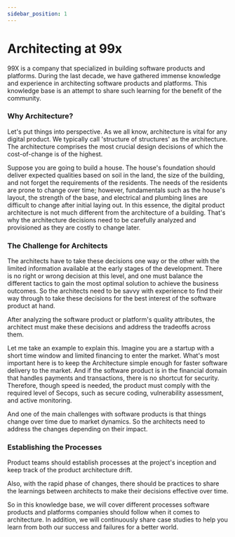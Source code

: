 ```yaml
---
sidebar_position: 1
---
```


# Architecting at 99x

99X is a company that specialized in building software products and platforms. During the last decade, we have gathered immense knowledge and experience in architecting software products and platforms. This knowledge base is an attempt to share such learning for the benefit of the community.

### Why Architecture?

Let's put things into perspective. As we all know, architecture is vital for any digital product. We typically call 'structure of structures' as the architecture. The architecture comprises the most crucial design decisions of which the cost-of-change is of the highest.

Suppose you are going to build a house. The house's foundation should deliver expected qualities based on soil in the land, the size of the building, and not forget the requirements of the residents. The needs of the residents are prone to change over time; however, fundamentals such as the house's layout, the strength of the base, and electrical and plumbing lines are difficult to change after initial laying out. In this essence, the digital product architecture is not much different from the architecture of a building. That's why the architecture decisions need to be carefully analyzed and provisioned as they are costly to change later.

### The Challenge for Architects

The architects have to take these decisions one way or the other with the limited information available at the early stages of the development. There is no right or wrong decision at this level, and one must balance the different tactics to gain the most optimal solution to achieve the business outcomes. So the architects need to be savvy with experience to find their way through to take these decisions for the best interest of the software product at hand.

After analyzing the software product or platform's quality attributes, the architect must make these decisions and address the tradeoffs across them.

Let me take an example to explain this. Imagine you are a startup with a short time window and limited financing to enter the market. What's most important here is to keep the Architecture simple enough for faster software delivery to the market. And if the software product is in the financial domain that handles payments and transactions, there is no shortcut for security. Therefore, though speed is needed, the product must comply with the required level of Secops, such as secure coding, vulnerability assessment, and active monitoring.

And one of the main challenges with software products is that things change over time due to market dynamics. So the architects need to address the changes depending on their impact.

### Establishing the Processes

Product teams should establish processes at the project's inception and keep track of the product architecture drift.

Also, with the rapid phase of changes, there should be practices to share the learnings between architects to make their decisions effective over time.

So in this knowledge base, we will cover different processes software products and platforms companies should follow when it comes to architecture. In addition, we will continuously share case studies to help you learn from both our success and failures for a better world.
